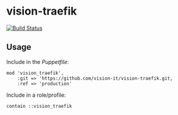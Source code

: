# vision-traefik

[![Build Status](https://travis-ci.org/vision-it/vision-traefik.svg)](https://travis-ci.org/vision-it/vision-traefik)

## Usage

Include in the *Puppetfile*:

```
mod 'vision_traefik',
    :git => 'https://github.com/vision-it/vision-traefik.git,
    :ref => 'production'
```

Include in a role/profile:

```puppet
contain ::vision_traefik
```
